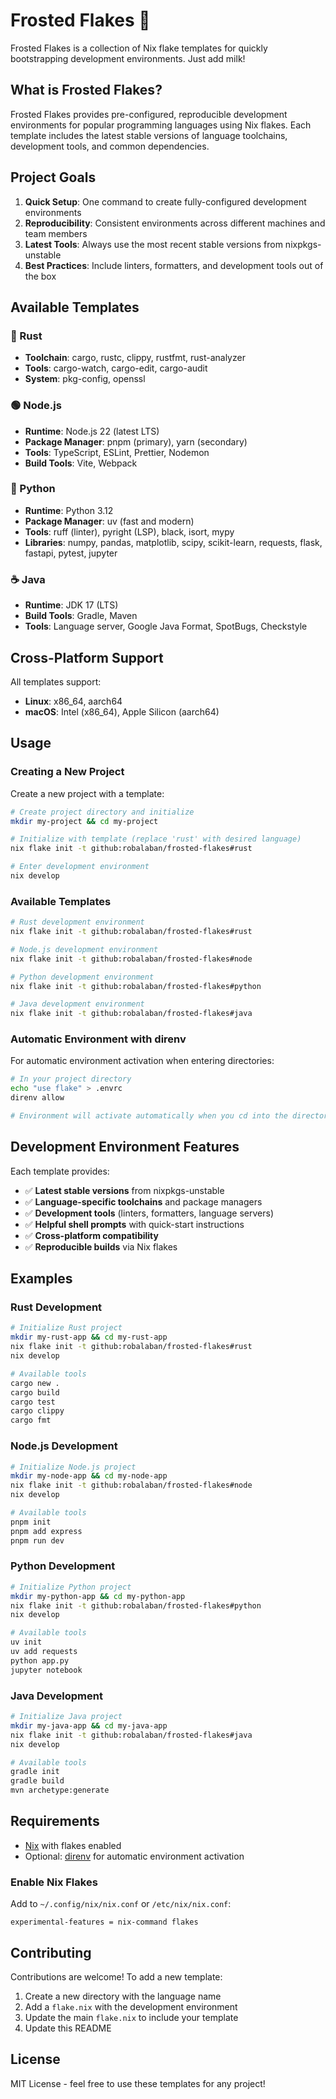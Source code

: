 # Frosted Flakes 🥣

Frosted Flakes is a collection of Nix flake templates for quickly bootstrapping development environments. Just add milk!

## What is Frosted Flakes?

Frosted Flakes provides pre-configured, reproducible development environments for popular programming languages using Nix flakes. Each template includes the latest stable versions of language toolchains, development tools, and common dependencies.

## Project Goals

1. **Quick Setup**: One command to create fully-configured development environments
2. **Reproducibility**: Consistent environments across different machines and team members  
3. **Latest Tools**: Always use the most recent stable versions from nixpkgs-unstable
4. **Best Practices**: Include linters, formatters, and development tools out of the box

## Available Templates

### 🦀 Rust
- **Toolchain**: cargo, rustc, clippy, rustfmt, rust-analyzer
- **Tools**: cargo-watch, cargo-edit, cargo-audit
- **System**: pkg-config, openssl

### 🟢 Node.js
- **Runtime**: Node.js 22 (latest LTS)
- **Package Manager**: pnpm (primary), yarn (secondary)
- **Tools**: TypeScript, ESLint, Prettier, Nodemon
- **Build Tools**: Vite, Webpack

### 🐍 Python  
- **Runtime**: Python 3.12
- **Package Manager**: uv (fast and modern)
- **Tools**: ruff (linter), pyright (LSP), black, isort, mypy
- **Libraries**: numpy, pandas, matplotlib, scipy, scikit-learn, requests, flask, fastapi, pytest, jupyter

### ☕ Java
- **Runtime**: JDK 17 (LTS)
- **Build Tools**: Gradle, Maven
- **Tools**: Language server, Google Java Format, SpotBugs, Checkstyle

## Cross-Platform Support

All templates support:
- **Linux**: x86_64, aarch64
- **macOS**: Intel (x86_64), Apple Silicon (aarch64)

## Usage

### Creating a New Project

Create a new project with a template:

```bash
# Create project directory and initialize
mkdir my-project && cd my-project

# Initialize with template (replace 'rust' with desired language)
nix flake init -t github:robalaban/frosted-flakes#rust

# Enter development environment
nix develop
```

### Available Templates

```bash
# Rust development environment
nix flake init -t github:robalaban/frosted-flakes#rust

# Node.js development environment  
nix flake init -t github:robalaban/frosted-flakes#node

# Python development environment
nix flake init -t github:robalaban/frosted-flakes#python

# Java development environment
nix flake init -t github:robalaban/frosted-flakes#java
```

### Automatic Environment with direnv

For automatic environment activation when entering directories:

```bash
# In your project directory
echo "use flake" > .envrc
direnv allow

# Environment will activate automatically when you cd into the directory
```

## Development Environment Features

Each template provides:

- ✅ **Latest stable versions** from nixpkgs-unstable
- ✅ **Language-specific toolchains** and package managers  
- ✅ **Development tools** (linters, formatters, language servers)
- ✅ **Helpful shell prompts** with quick-start instructions
- ✅ **Cross-platform compatibility** 
- ✅ **Reproducible builds** via Nix flakes

## Examples

### Rust Development
```bash
# Initialize Rust project
mkdir my-rust-app && cd my-rust-app
nix flake init -t github:robalaban/frosted-flakes#rust
nix develop

# Available tools
cargo new .
cargo build
cargo test
cargo clippy
cargo fmt
```

### Node.js Development  
```bash
# Initialize Node.js project
mkdir my-node-app && cd my-node-app
nix flake init -t github:robalaban/frosted-flakes#node
nix develop

# Available tools
pnpm init
pnpm add express
pnpm run dev
```

### Python Development
```bash
# Initialize Python project
mkdir my-python-app && cd my-python-app
nix flake init -t github:robalaban/frosted-flakes#python  
nix develop

# Available tools
uv init
uv add requests
python app.py
jupyter notebook
```

### Java Development
```bash
# Initialize Java project
mkdir my-java-app && cd my-java-app
nix flake init -t github:robalaban/frosted-flakes#java
nix develop

# Available tools
gradle init
gradle build
mvn archetype:generate
```

## Requirements

- [Nix](https://nixos.org/download.html) with flakes enabled
- Optional: [direnv](https://direnv.net/) for automatic environment activation

### Enable Nix Flakes

Add to `~/.config/nix/nix.conf` or `/etc/nix/nix.conf`:
```
experimental-features = nix-command flakes
```

## Contributing

Contributions are welcome! To add a new template:

1. Create a new directory with the language name
2. Add a `flake.nix` with the development environment
3. Update the main `flake.nix` to include your template
4. Update this README

## License

MIT License - feel free to use these templates for any project!
